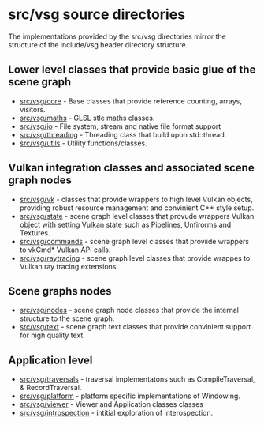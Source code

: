 # src/vsg source directories

The implementations provided by the src/vsg directories mirror the structure of the include/vsg header directory structure.

## Lower level classes that provide basic glue of the scene graph
* [src/vsg/core](core) - Base classes that provide reference counting, arrays, visitors.
* [src/vsg/maths](maths) - GLSL stle maths classes.
* [src/vsg/io](io) - File system, stream and native file format support
* [src/vsg/threading](threading) - Threading class that build upon std::thread.
* [src/vsg/utils](utils) - Utility functions/classes.

## Vulkan integration classes and associated scene graph nodes
* [src/vsg/vk](vk) - classes that provide wrappers to high level Vulkan objects, providing robust resource management and convinient C++ style setup.
* [src/vsg/state](state) - scene graph level classes that provude wrappers Vulkan object with setting Vulkan state such as Pipelines, Unfirorms and Textures.
* [src/vsg/commands](commands) - scene graph level classes that proviide wrappers to vkCmd* Vulkan API calls.
* [src/vsg/raytracing](raytracing) - scene graph level classes that provide wrappes to Vulkan ray tracing extensions.

## Scene graphs nodes
* [src/vsg/nodes](nodes) - scene graph node classes that provide the internal structure to the scene graph.
* [src/vsg/text](text) - scene graph text classes that provide convinient support for high quality text.

## Application level
* [src/vsg/traversals](traversals) - traversal implementatons such as CompileTraversal, & RecordTraversal.
* [src/vsg/platform](platform) - platform specific implementations of Windowing.
* [src/vsg/viewer](viewer) - Viewer and Application classes classes
* [src/vsg/introspection](introspection) - intitial exploration of interospection.
